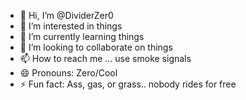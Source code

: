 - 👋 Hi, I’m @DividerZer0
- 👀 I’m interested in things
- 🌱 I’m currently learning things
- 💞️ I’m looking to collaborate on things
- 📫 How to reach me ... use smoke signals 
- 😄 Pronouns: Zero/Cool
- ⚡ Fun fact: Ass, gas, or grass.. nobody rides for free

<!---
DividerZer0/DividerZer0 is a ✨ special ✨ repository because its `README.md` (this file) appears on your GitHub profile.
You can click the Preview link to take a look at your changes.
--->
